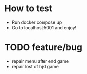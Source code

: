 # How to test
- Run docker compose up
- Go to localhost:5001 and enjoy!

# TODO feature/bug
- repair menu after end game
- repair lost of hjkl game
